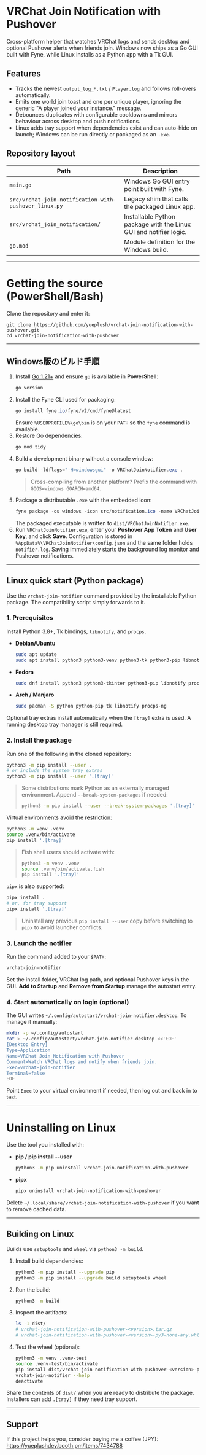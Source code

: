 # VRChat Join Notification with Pushover

Cross-platform helper that watches VRChat logs and sends desktop and optional Pushover alerts when friends join. Windows now ships as a Go GUI built with Fyne, while Linux installs as a Python app with a Tk GUI.

## Features
- Tracks the newest `output_log_*.txt` / `Player.log` and follows roll-overs automatically.
- Emits one world join toast and one per unique player, ignoring the generic "A player joined your instance." message.
- Debounces duplicates with configurable cooldowns and mirrors behaviour across desktop and push notifications.
- Linux adds tray support when dependencies exist and can auto-hide on launch; Windows can be run directly or packaged as an `.exe`.

## Repository layout
| Path | Description |
| --- | --- |
| `main.go` | Windows Go GUI entry point built with Fyne. |
| `src/vrchat-join-notification-with-pushover_linux.py` | Legacy shim that calls the packaged Linux app. |
| `src/vrchat_join_notification/` | Installable Python package with the Linux GUI and notifier logic. |
| `go.mod` | Module definition for the Windows build. |

---

# Getting the source (PowerShell/Bash)
Clone the repository and enter it:

```powershell/bash
git clone https://github.com/yueplush/vrchat-join-notification-with-pushover.git
cd vrchat-join-notification-with-pushover
```

---

## Windows版のビルド手順
1. Install [Go 1.21+](https://go.dev/dl/) and ensure `go` is available in **PowerShell**:
   ```powershell
   go version
   ```
2. Install the Fyne CLI used for packaging:
   ```powershell
   go install fyne.io/fyne/v2/cmd/fyne@latest
   ```
   Ensure `%USERPROFILE%\go\bin` is on your `PATH` so the `fyne` command is available.
3. Restore Go dependencies:
   ```powershell
   go mod tidy
   ```
4. Build a development binary without a console window:
   ```powershell
   go build -ldflags="-H=windowsgui" -o VRChatJoinNotifier.exe .
   ```
   > Cross-compiling from another platform? Prefix the command with `GOOS=windows GOARCH=amd64`.
5. Package a distributable `.exe` with the embedded icon:
   ```powershell
   fyne package -os windows -icon src/notification.ico -name VRChatJoinNotifier -release
   ```
   The packaged executable is written to `dist/VRChatJoinNotifier.exe`.
6. Run `VRChatJoinNotifier.exe`, enter your **Pushover App Token** and **User Key**, and click **Save**.
   Configuration is stored in `%AppData%\VRChatJoinNotifier\config.json` and the same folder holds `notifier.log`.
   Saving immediately starts the background log monitor and Pushover notifications.

---

## Linux quick start (Python package)
Use the `vrchat-join-notifier` command provided by the installable Python package. The compatibility script simply forwards to it.

### 1. Prerequisites
Install Python 3.8+, Tk bindings, `libnotify`, and `procps`.

- **Debian/Ubuntu**
  ```bash
  sudo apt update
  sudo apt install python3 python3-venv python3-tk python3-pip libnotify-bin procps
  ```
- **Fedora**
  ```bash
  sudo dnf install python3 python3-tkinter python3-pip libnotify procps-ng
  ```
- **Arch / Manjaro**
  ```bash
  sudo pacman -S python python-pip tk libnotify procps-ng
  ```

Optional tray extras install automatically when the `[tray]` extra is used. A running desktop tray manager is still required.

### 2. Install the package
Run one of the following in the cloned repository:

```bash
python3 -m pip install --user .
# or include the system tray extras
python3 -m pip install --user '.[tray]'
```

> Some distributions mark Python as an externally managed environment. Append `--break-system-packages` if needed:
> ```bash
> python3 -m pip install --user --break-system-packages '.[tray]'
> ```

Virtual environments avoid the restriction:

```bash
python3 -m venv .venv
source .venv/bin/activate
pip install '.[tray]'
```

> Fish shell users should activate with:
> ```bash
> python3 -m venv .venv
> source .venv/bin/activate.fish
> pip install '.[tray]'
> ```

`pipx` is also supported:

```bash
pipx install .
# or, for tray support
pipx install '.[tray]'
```

> Uninstall any previous `pip install --user` copy before switching to `pipx` to avoid launcher conflicts.

### 3. Launch the notifier
Run the command added to your `$PATH`:

```bash
vrchat-join-notifier
```

Set the install folder, VRChat log path, and optional Pushover keys in the GUI. **Add to Startup** and **Remove from Startup** manage the autostart entry.

### 4. Start automatically on login (optional)
The GUI writes `~/.config/autostart/vrchat-join-notifier.desktop`. To manage it manually:

```bash
mkdir -p ~/.config/autostart
cat > ~/.config/autostart/vrchat-join-notifier.desktop <<'EOF'
[Desktop Entry]
Type=Application
Name=VRChat Join Notification with Pushover
Comment=Watch VRChat logs and notify when friends join.
Exec=vrchat-join-notifier
Terminal=false
EOF
```

Point `Exec` to your virtual environment if needed, then log out and back in to test.

---

# Uninstalling on Linux
Use the tool you installed with:

- **pip / pip install --user**
  ```bash
  python3 -m pip uninstall vrchat-join-notification-with-pushover
  ```
- **pipx**
  ```bash
  pipx uninstall vrchat-join-notification-with-pushover
  ```

Delete `~/.local/share/vrchat-join-notification-with-pushover` if you want to remove cached data.

---

## Building on Linux
Builds use `setuptools` and `wheel` via `python3 -m build`.

1. Install build dependencies:
   ```bash
   python3 -m pip install --upgrade pip
   python3 -m pip install --upgrade build setuptools wheel
   ```
2. Run the build:
   ```bash
   python3 -m build
   ```
3. Inspect the artifacts:
   ```bash
   ls -1 dist/
   # vrchat-join-notification-with-pushover-<version>.tar.gz
   # vrchat-join-notification-with-pushover-<version>-py3-none-any.whl
   ```
4. Test the wheel (optional):
   ```bash
   python3 -m venv .venv-test
   source .venv-test/bin/activate
   pip install dist/vrchat-join-notification-with-pushover-<version>-py3-none-any.whl
   vrchat-join-notifier --help
   deactivate
   ```

Share the contents of `dist/` when you are ready to distribute the package. Installers can add `.[tray]` if they need tray support.

---

## Support
If this project helps you, consider buying me a coffee (JPY): https://yueplushdev.booth.pm/items/7434788
